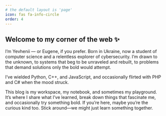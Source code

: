 ```yaml
---
# the default layout is 'page'
icon: fas fa-info-circle
order: 4
---
```


## Welcome to my corner of the web ✨

I’m Yevhenii — or Eugene, if you prefer. Born in Ukraine, now a student of computer science and a relentless explorer of cybersecurity. I’m drawn to the unknown, to systems that beg to be unraveled and rebuilt, to problems that demand solutions only the bold would attempt.

I’ve wielded Python, C++, and JavaScript, and occasionally flirted with PHP and C# when the mood struck.

This blog is my workspace, my notebook, and sometimes my playground. It’s where I share what I’ve learned, break down things that fascinate me, and occasionally try something bold. If you’re here, maybe you’re the curious kind too. Stick around—we might just learn something together.
